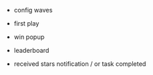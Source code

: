 - config waves
- first play

- win popup
- leaderboard
- received stars notification / or task completed